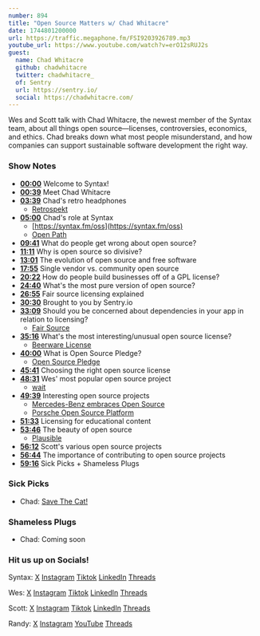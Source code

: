 ```yaml
---
number: 894
title: "Open Source Matters w/ Chad Whitacre"
date: 1744801200000
url: https://traffic.megaphone.fm/FSI9203926789.mp3
youtube_url: https://www.youtube.com/watch?v=erO12sRUJ2s
guest:
  name: Chad Whitacre
  github: chadwhitacre
  twitter: chadwhitacre_
  of: Sentry
  url: https://sentry.io/
  social: https://chadwhitacre.com/
---
```


Wes and Scott talk with Chad Whitacre, the newest member of the Syntax team, about all things open source—licenses, controversies, economics, and ethics. Chad breaks down what most people misunderstand, and how companies can support sustainable software development the right way.

### Show Notes

* **[00:00](#t=00:00)** Welcome to Syntax!
* **[00:39](#t=00:39)** Meet Chad Whitacre
* **[03:39](#t=03:39)** Chad's retro headphones
  * [Retrospekt](https://retrospekt.com/products/retro-orange-headphones)
* **[05:00](#t=05:00)** Chad's role at Syntax
  * [https://syntax.fm/oss](https://syntax.fm/oss)
  * [Open Path](https://openpath.quest/)
* **[09:41](#t=09:41)** What do people get wrong about open source?
* **[11:11](#t=11:11)** Why is open source so divisive?
* **[13:01](#t=13:01)** The evolution of open source and free software
* **[17:55](#t=17:55)** Single vendor vs. community open source
* **[20:22](#t=20:22)** How do people build businesses off of a GPL license?
* **[24:40](#t=24:40)** What's the most pure version of open source?
* **[26:55](#t=26:55)** Fair source licensing explained
* **[30:30](#t=30:30)** Brought to you by Sentry.io
* **[33:09](#t=33:09)** Should you be concerned about dependencies in your app in relation to licensing?
  * [Fair Source](https://fair.io/)
* **[35:16](#t=35:16)** What's the most interesting/unusual open source license?
  * [Beerware License](https://spdx.org/licenses/Beerware.html)
* **[40:00](#t=40:00)** What is Open Source Pledge?
  * [Open Source Pledge](https://opensourcepledge.com/)
* **[45:41](#t=45:41)** Choosing the right open source license
* **[48:31](#t=48:31)** Wes' most popular open source project
  * [wait](https://www.npmjs.com/package/wait)
* **[49:39](#t=49:39)** Interesting open source projects
  * [Mercedes-Benz embraces Open Source](https://group.mercedes-benz.com/innovation/digitalisation/industry-4-0/open-source-software.html)
  * [Porsche Open Source Platform](https://opensource.porsche.com/)
* **[51:33](#t=51:33)** Licensing for educational content
* **[53:46](#t=53:46)** The beauty of open source
  * [Plausible](https://github.com/plausible)
* **[56:12](#t=56:12)** Scott's various open source projects
* **[56:44](#t=56:44)** The importance of contributing to open source projects
* **[59:16](#t=59:16)** Sick Picks + Shameless Plugs

### Sick Picks

- Chad: [Save The Cat!](https://www.amazon.com/Save-Last-Book-Screenwriting-Youll/dp/1932907009)

### Shameless Plugs

- Chad: Coming soon

### Hit us up on Socials!

Syntax: [X](https://twitter.com/syntaxfm) [Instagram](https://www.instagram.com/syntax_fm/) [Tiktok](https://www.tiktok.com/@syntaxfm) [LinkedIn](https://www.linkedin.com/company/96077407/admin/feed/posts/) [Threads](https://www.threads.net/@syntax_fm)

Wes: [X](https://twitter.com/wesbos) [Instagram](https://www.instagram.com/wesbos/) [Tiktok](https://www.tiktok.com/@wesbos) [LinkedIn](https://www.linkedin.com/in/wesbos/) [Threads](https://www.threads.net/@wesbos)

Scott: [X](https://twitter.com/stolinski) [Instagram](https://www.instagram.com/stolinski/) [Tiktok](https://www.tiktok.com/@stolinski) [LinkedIn](https://www.linkedin.com/in/stolinski/) [Threads](https://www.threads.net/@stolinski)

Randy: [X](https://twitter.com/randyrektor) [Instagram](https://www.instagram.com/randyrektor/) [YouTube](https://www.youtube.com/@randyrektor) [Threads](https://www.threads.net/@randyrektor)
